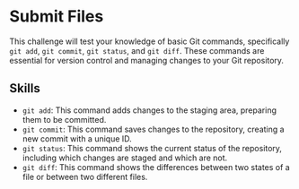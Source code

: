 # Submit Files

This challenge will test your knowledge of basic Git commands, specifically `git add`, `git commit`, `git status`, and `git diff`. These commands are essential for version control and managing changes to your Git repository.

## Skills

- `git add`: This command adds changes to the staging area, preparing them to be committed.
- `git commit`: This command saves changes to the repository, creating a new commit with a unique ID.
- `git status`: This command shows the current status of the repository, including which changes are staged and which are not.
- `git diff`: This command shows the differences between two states of a file or between two different files.
